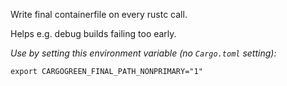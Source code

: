 Write final containerfile on every rustc call.

Helps e.g. debug builds failing too early.

*Use by setting this environment variable (no `Cargo.toml` setting):*
```shell
export CARGOGREEN_FINAL_PATH_NONPRIMARY="1"
```

